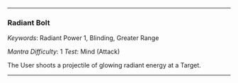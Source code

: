 ___

### Radiant Bolt

*Keywords*: Radiant Power 1, Blinding, Greater Range

*Mantra Difficulty*: 1
*Test*: Mind (Attack)

The User shoots a projectile of glowing radiant energy at a Target.

___